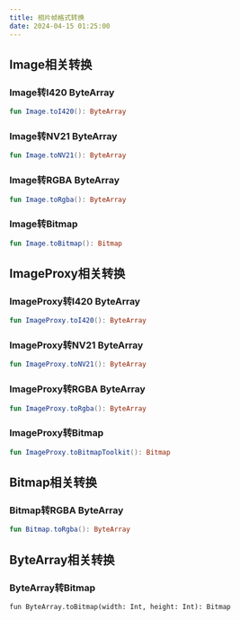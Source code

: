 ```yaml
---
title: 相片帧格式转换          
date: 2024-04-15 01:25:00
---
```


## Image相关转换

### Image转I420 ByteArray

```kotlin
fun Image.toI420(): ByteArray
```

### Image转NV21 ByteArray

```kotlin
fun Image.toNV21(): ByteArray
```


### Image转RGBA ByteArray

```kotlin
fun Image.toRgba(): ByteArray
```

### Image转Bitmap

```kotlin
fun Image.toBitmap(): Bitmap
```

## ImageProxy相关转换


### ImageProxy转I420 ByteArray

```kotlin
fun ImageProxy.toI420(): ByteArray 
```

### ImageProxy转NV21 ByteArray

```kotlin
fun ImageProxy.toNV21(): ByteArray
```

### ImageProxy转RGBA ByteArray

```kotlin
fun ImageProxy.toRgba(): ByteArray
```

### ImageProxy转Bitmap

```kotlin
fun ImageProxy.toBitmapToolkit(): Bitmap
```

## Bitmap相关转换

### Bitmap转RGBA ByteArray

```kotlin
fun Bitmap.toRgba(): ByteArray
```

## ByteArray相关转换

### ByteArray转Bitmap

```
fun ByteArray.toBitmap(width: Int, height: Int): Bitmap
```